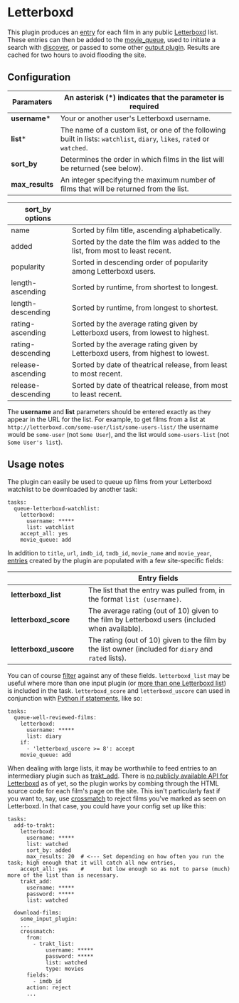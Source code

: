 # Letterboxd
This plugin produces an [entry](/Entry) for each film in any public [Letterboxd](http://letterboxd.com) list. These entries can then be added to the [movie_queue](/movie_queue#AddingRemovingusingTasks), used to initiate a search with [discover](/discover), or passed to some other [output plugin](/Plugins#Outputs). Results are cached for two hours to avoid flooding the site.
 
## Configuration

| **Paramaters**     | An asterisk (*) indicates that the parameter is required  |
| --- | --- |
| **username***        | Your or another user's Letterboxd username.  |
| **list***            | The name of a custom list, or one of the following built in lists: `watchlist`, `diary`, `likes`, `rated` or `watched`.  |
| **sort_by**          | Determines the order in which films in the list will be returned (see below).  |
| **max_results**      | An integer specifying the maximum number of films that will be returned from the list.  |

| sort_by options| |
| --- | --- |
| name                 | Sorted by film title, ascending alphabetically.  |
| added                | Sorted by the date the film was added to the list, from most to least recent.  |
| popularity           | Sorted in descending order of popularity among Letterboxd users.  |
| length-ascending     | Sorted by runtime, from shortest to longest.  |
| length-descending    | Sorted by runtime, from longest to shortest.  |
| rating-ascending     | Sorted by the average rating given by Letterboxd users, from lowest to highest.  |
| rating-descending    | Sorted by the average rating given by Letterboxd users, from highest to lowest.  |
| release-ascending    | Sorted by date of theatrical release, from least to most recent.  |
| release-descending   | Sorted by date of theatrical release, from most to least recent.  |

The **username** and **list** parameters should be entered exactly as they appear in the URL for the list. For example, to get films from a list at
  `http://letterboxd.com/some-user/list/some-users-list/`
the username would be `some-user` (not `Some User`), and the list would `some-users-list` (not `Some User's list`).

## Usage notes
The plugin can easily be used to queue up films from your Letterboxd watchlist to be downloaded by another task:

```
tasks:
  queue-letterboxd-watchlist:
    letterboxd:
      username: *****
      list: watchlist
    accept_all: yes
    movie_queue: add
```

In addition to `title`, `url`, `imdb_id`, `tmdb_id`, `movie_name` and `movie_year`, [entries](/Entry) created by the plugin are populated with a few site-specific fields:


|  |  | **Entry fields**  |
| --- | --- | --- |
| **letterboxd_list**    |   | The list that the entry was pulled from, in the format `list (username)`.  |
| **letterboxd_score**   |   | The average rating (out of 10) given to the film by Letterboxd users (included when available).  |
| **letterboxd_uscore**  |   | The rating (out of 10) given to the film by the list owner (included for `diary` and `rated` lists).  |

You can of course [filter](/Plugins#Filters) against any of these fields. `letterboxd_list` may be useful where more than one input plugin (or [more than one Letterboxd list](/inputs)) is included in the task. `letterboxd_score` and `letterboxd_uscore` can used in conjunction with [Python if statements](/if), like so:

```
tasks:
  queue-well-reviewed-films:
    letterboxd:
      username: *****
      list: diary
    if:
      - 'letterboxd_uscore >= 8': accept
    movie_queue: add
```

When dealing with large lists, it may be worthwhile to feed entries to an intermediary plugin such as [trakt_add](/trakt_add). There is [no publicly available API for Letterboxd](http://letterboxd.com/api-coming-soon/) as of yet, so the plugin works by combing through the HTML source code for each film's page on the site. This isn't particularly fast if you want to, say, use [crossmatch](/crossmatch) to reject films you've marked as seen on Letterboxd. In that case, you could have your config set up like this:

```
tasks:
  add-to-trakt:
    letterboxd:
      username: *****
      list: watched
      sort_by: added
      max_results: 20  # <--- Set depending on how often you run the task; high enough that it will catch all new entries,
    accept_all: yes    #      but low enough so as not to parse (much) more of the list than is necessary. 
    trakt_add:
      username: *****
      password: *****
      list: watched

  download-films:
    some_input_plugin:
    ...
    crossmatch:
      from:
        - trakt_list:
            username: *****
            password: *****
            list: watched
            type: movies
      fields:
        - imdb_id
      action: reject
      ...
```